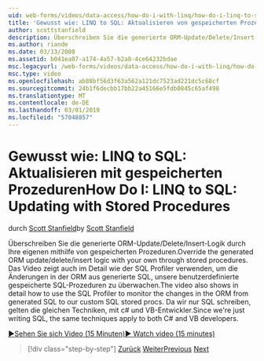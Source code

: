 ```yaml
---
uid: web-forms/videos/data-access/how-do-i-with-linq/how-do-i-linq-to-sql-updating-with-stored-procedures
title: 'Gewusst wie: LINQ to SQL: Aktualisieren von gespeicherten Prozeduren | Microsoft-Dokumentation'
author: scottstanfield
description: Überschreiben Sie die generierte ORM-Update/Delete/Insert-Logik durch Ihre eigenen mithilfe von gespeicherten Prozeduren. Das Video wird gezeigt, im Detail wie verwenden Sie die SQL Profiler...
ms.author: riande
ms.date: 03/13/2008
ms.assetid: b041ea07-a174-4a57-b2a8-4ce64232bdae
msc.legacyurl: /web-forms/videos/data-access/how-do-i-with-linq/how-do-i-linq-to-sql-updating-with-stored-procedures
msc.type: video
ms.openlocfilehash: ab88bf56d3f63a562a121dc7523ad221dc5c68cf
ms.sourcegitcommit: 24b1f6decbb17bb22a45166e5fdb0845c65af498
ms.translationtype: MT
ms.contentlocale: de-DE
ms.lasthandoff: 03/01/2019
ms.locfileid: "57048857"
---
```

<a name="how-do-i-linq-to-sql-updating-with-stored-procedures"></a><span data-ttu-id="1391c-104">Gewusst wie: LINQ to SQL: Aktualisieren mit gespeicherten Prozeduren</span><span class="sxs-lookup"><span data-stu-id="1391c-104">How Do I: LINQ to SQL: Updating with Stored Procedures</span></span>
====================
<span data-ttu-id="1391c-105">durch [Scott Stanfield](https://github.com/scottstanfield)</span><span class="sxs-lookup"><span data-stu-id="1391c-105">by [Scott Stanfield](https://github.com/scottstanfield)</span></span>

<span data-ttu-id="1391c-106">Überschreiben Sie die generierte ORM-Update/Delete/Insert-Logik durch Ihre eigenen mithilfe von gespeicherten Prozeduren.</span><span class="sxs-lookup"><span data-stu-id="1391c-106">Override the generated ORM update/delete/insert logic with your own through stored procedures.</span></span> <span data-ttu-id="1391c-107">Das Video zeigt auch im Detail wie der SQL Profiler verwenden, um die Änderungen in der ORM aus generierte SQL, unsere benutzerdefinierte gespeicherte SQL-Prozeduren zu überwachen.</span><span class="sxs-lookup"><span data-stu-id="1391c-107">The video also shows in detail how to use the SQL Profiler to monitor the changes in the ORM from generated SQL to our custom SQL stored procs.</span></span> <span data-ttu-id="1391c-108">Da wir nur SQL schreiben, gelten die gleichen Techniken, mit c# und VB-Entwickler.</span><span class="sxs-lookup"><span data-stu-id="1391c-108">Since we're just writing SQL, the same techniques apply to both C# and VB developers.</span></span>

[<span data-ttu-id="1391c-109">&#9654;Sehen Sie sich Video (15 Minuten)</span><span class="sxs-lookup"><span data-stu-id="1391c-109">&#9654; Watch video (15 minutes)</span></span>](https://channel9.msdn.com/Blogs/ASP-NET-Site-Videos/how-do-i-linq-to-sql-updating-with-stored-procedures)

> [!div class="step-by-step"]
> <span data-ttu-id="1391c-110">[Zurück](how-do-i-linq-to-sql-using-stored-procedures.md)
> [Weiter](how-do-i-linq-to-sql-executing-arbitrary-sql.md)</span><span class="sxs-lookup"><span data-stu-id="1391c-110">[Previous](how-do-i-linq-to-sql-using-stored-procedures.md)
[Next](how-do-i-linq-to-sql-executing-arbitrary-sql.md)</span></span>
